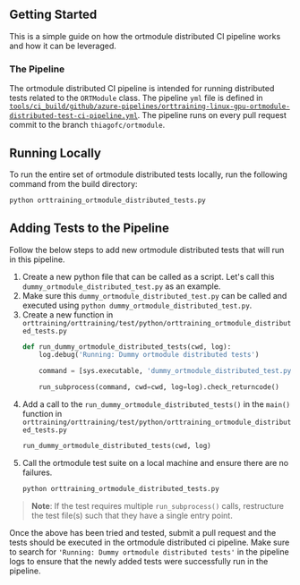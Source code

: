 ## Getting Started

This is a simple guide on how the ortmodule distributed CI pipeline works and how it can be leveraged.

### The Pipeline

The ortmodule distributed CI pipeline is intended for running distributed tests related to the ```ORTModule``` class.
The pipeline ```yml``` file is defined in [```tools/ci_build/github/azure-pipelines/orttraining-linux-gpu-ortmodule-distributed-test-ci-pipeline.yml```](https://github.com/microsoft/onnxruntime/blob/thiagofc/ortmodule-api/tools/ci_build/github/azure-pipelines/orttraining-linux-gpu-ortmodule-distributed-test-ci-pipeline.yml).
The pipeline runs on every pull request commit to the branch ```thiagofc/ortmodule```.

## Running Locally

To run the entire set of ortmodule distributed tests locally, run the following command from the build directory:
```sh
python orttraining_ortmodule_distributed_tests.py
```

## Adding Tests to the Pipeline

Follow the below steps to add new ortmodule distributed tests that will run in this pipeline.

1. Create a new python file that can be called as a script. Let's call this ```dummy_ortmodule_distributed_test.py``` as an example.
2. Make sure this ```dummy_ortmodule_distributed_test.py``` can be called and executed using ```python dummy_ortmodule_distributed_test.py```.
3. Create a new function in ```orttraining/orttraining/test/python/orttraining_ortmodule_distributed_tests.py```
   ```python
   def run_dummy_ortmodule_distributed_tests(cwd, log):
       log.debug('Running: Dummy ortmodule distributed tests')

       command = [sys.executable, 'dummy_ortmodule_distributed_test.py']

       run_subprocess(command, cwd=cwd, log=log).check_returncode()
   ```
4. Add a call to the ```run_dummy_ortmodule_distributed_tests()``` in the ```main()``` function in ```orttraining/orttraining/test/python/orttraining_ortmodule_distributed_tests.py```
   ```python
   run_dummy_ortmodule_distributed_tests(cwd, log)
   ```
5. Call the ortmodule test suite on a local machine and ensure there are no failures.
   ```sh
   python orttraining_ortmodule_distributed_tests.py
   ```

> **Note**: If the test requires multiple ```run_subprocess()``` calls, restructure the test file(s) such that they have a single entry point.

Once the above has been tried and tested, submit a pull request and the tests should be executed in the ortmodule distributed ci pipeline. Make sure to search for ```'Running: Dummy ortmodule distributed tests'``` in the pipeline logs to ensure that the newly added tests were successfully run in the pipeline.
